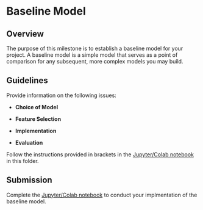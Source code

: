 # Baseline Model

## Overview

The purpose of this milestone is to establish a baseline model for your project. A baseline model is a simple model that serves as a point of comparison for any subsequent, more complex models you may build.

## Guidelines

Provide information on the following issues:

- **Choice of Model**

- **Feature Selection**

- **Implementation**

- **Evaluation**

Follow the instructions provided in brackets in the [Jupyter/Colab notebook](baseline_model.ipynb) in this folder.

## Submission

Complete the [Jupyter/Colab notebook](baseline_model.ipynb) to conduct your implmentation of the baseline model.

